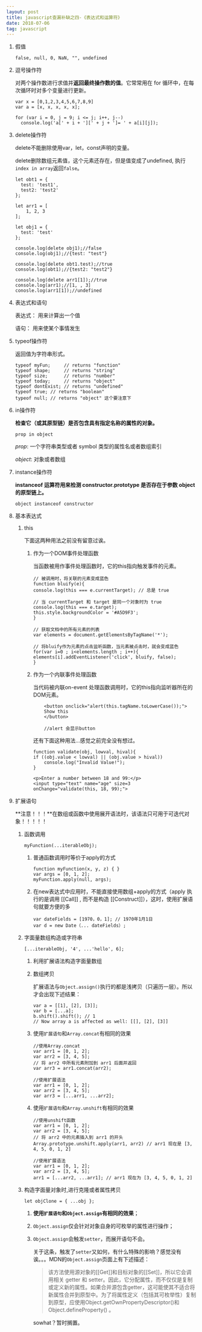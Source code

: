 ```yaml
---
layout: post
title: javascript查漏补缺之四-《表达式和运算符》
date: 2018-07-06
tag: javascript
---
```


1. 假值

    `false, null, 0, NaN, "", undefined`
  
2. 逗号操作符

    对两个操作数进行求值并**返回最终操作数的值**。它常常用在 for 循环中，在每次循环时对多个变量进行更新。

    ```
    var x = [0,1,2,3,4,5,6,7,8,9]
    var a = [x, x, x, x, x];

    for (var i = 0, j = 9; i <= j; i++, j--)
      console.log('a[' + i + '][' + j + ']= ' + a[i][j]);
    ```

3. delete操作符

    delete不能删除使用var，let，const声明的变量。

    delete删除数组元素值，这个元素还存在，但是值变成了undefined,
    执行`index in array`返回`false`。

    ```
    let obt1 = {
      test: 'test1',
      test2: 'test2'  
    };

    let arr1 = [
        1, 2, 3
    ];

    let obj1 = {
      test: 'test'  
    };

    console.log(delete obj1);//false
    console.log(obj1);//{test: "test"}

    console.log(delete obt1.test);//true
    console.log(obt1);//{test2: "test2"}

    console.log(delete arr1[1]);//true
    console.log(arr1);//[1, , 3]
    conosle.log(arr1[1]);//undefined
    ```

4. 表达式和语句

    表达式： 用来计算出一个值

    语句： 用来使某个事情发生

5. typeof操作符

    返回值为字符串形式。

    ```
    typeof myFun;     // returns "function"
    typeof shape;     // returns "string"
    typeof size;      // returns "number"
    typeof today;     // returns "object"
    typeof dontExist; // returns "undefined"
    typeof true; // returns "boolean"
    typeof null; // returns "object" 这个要注意下
    ```

6. in操作符

    **检查它（或其原型链）是否包含具有指定名称的属性的对象。**

    `prop in object`

    *prop*: 一个字符串类型或者 symbol 类型的属性名或者数组索引

    *object*: 对象或者数组

7. instance操作符

    **instanceof 运算符用来检测 constructor.prototype 是否存在于参数 object 的原型链上。**

    `object instanceof constructor`

8. 基本表达式

    1. this

        下面这两种用法之前没有留意过诶。

        1. 作为一个DOM事件处理函数

            当函数被用作事件处理函数时，它的this指向触发事件的元素。

            ```
            // 被调用时，将关联的元素变成蓝色
            function bluify(e){
            console.log(this === e.currentTarget); // 总是 true

            // 当 currentTarget 和 target 是同一个对象时为 true
            console.log(this === e.target);        
            this.style.backgroundColor = '#A5D9F3';
            }

            // 获取文档中的所有元素的列表
            var elements = document.getElementsByTagName('*');

            // 将bluify作为元素的点击监听函数，当元素被点击时，就会变成蓝色
            for(var i=0 ; i<elements.length ; i++){
            elements[i].addEventListener('click', bluify, false);
            }
            ```

        2. 作为一个内联事件处理函数

            当代码被内联on-event 处理函数调用时，它的this指向监听器所在的DOM元素。

            ```
                <button onclick="alert(this.tagName.toLowerCase());">
                Show this
                </button>

                //alert 会显示button
            ```

            还有下面这种用法...感觉之前完全没有想过。

            ```
            function validate(obj, lowval, hival){
            if ((obj.value < lowval) || (obj.value > hival))
                console.log("Invalid Value!");
            }

            <p>Enter a number between 18 and 99:</p>
            <input type="text" name="age" size=3 onChange="validate(this, 18, 99);">
            ```
9. 扩展语句

    **注意！！！**在数组或函数中使用展开语法时，该语法只可用于可迭代对象！！！！！

    1. 函数调用

        `myFunction(...iterableObj);`

        1. 普通函数调用时等价于apply的方式

            ```
            function myFunction(x, y, z) { }
            var args = [0, 1, 2];
            myFunction.apply(null, args);
            ```
        
        2. 在new表达式中应用时，不能直接使用数组+apply的方式（apply 执行的是调用 [[Call]] , 而不是构造 [[Construct]]），这时，使用扩展语句就要方便的多

            ```
            var dateFields = [1970，0，1]; // 1970年1月1日
            var d = new Date（... dateFields）;
            ```
    
    2. 字面量数组构造或字符串

        `[...iterableObj, '4', ...'hello', 6];`

        1. 利用扩展语法构造字面量数组

        2. 数组拷贝

            扩展语法与`Object.assign()`执行的都是浅拷贝（只遍历一层）。所以才会出现下述结果：

            ```
            var a = [[1], [2], [3]];
            var b = [...a];
            b.shift().shift(); // 1
            // Now array a is affected as well: [[], [2], [3]]
            ```
        
        3. 使用`扩展语句`和`Array.concat`有相同的效果

            ```
            //使用Array.concat
            var arr1 = [0, 1, 2];
            var arr2 = [3, 4, 5];
            // 将 arr2 中所有元素附加到 arr1 后面并返回
            var arr3 = arr1.concat(arr2);

            //使用扩展语法
            var arr1 = [0, 1, 2];
            var arr2 = [3, 4, 5];
            var arr3 = [...arr1, ...arr2];
            ```

        4. 使用`扩展语句`和`Array.unshift`有相同的效果

            ```
            //使用unshift函数
            var arr1 = [0, 1, 2];
            var arr2 = [3, 4, 5];
            // 将 arr2 中的元素插入到 arr1 的开头
            Array.prototype.unshift.apply(arr1, arr2) // arr1 现在是 [3, 4, 5, 0, 1, 2]

            //使用扩展语法
            var arr1 = [0, 1, 2];
            var arr2 = [3, 4, 5];
            arr1 = [...arr2, ...arr1]; // arr1 现在为 [3, 4, 5, 0, 1, 2]
            ```


    3. 构造字面量对象时,进行克隆或者属性拷贝

        `let objClone = { ...obj };`

        1. **使用`扩展语句`和`Object.assign`有相同的效果**；

        2. `Object.assign`仅会针对对象自身的可枚举的属性进行操作；

        3. `Object.assign`会触发`setter`，而展开语句不会。

            关于这条，触发了`setter`又如何，有什么特殊的影响？感觉没有诶。。。MDN的`Object.assign`页面上有下述描述：

            >该方法使用源对象的[[Get]]和目标对象的[[Set]]，所以它会调用相关 getter 和 setter。因此，它分配属性，而不仅仅是复制或定义新的属性。如果合并源包含getter，这可能使其不适合将新属性合并到原型中。为了将属性定义（包括其可枚举性）复制到原型，应使用Object.getOwnPropertyDescriptor()和Object.defineProperty() 。

            sowhat？暂时搁置。


